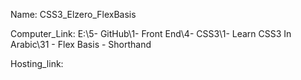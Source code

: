 
Name: CSS3_Elzero_FlexBasis

Computer_Link: E:\5- GitHub\1- Front End\4- CSS3\1- Learn CSS3 In Arabic\31 - Flex Basis - Shorthand

Hosting_link:

